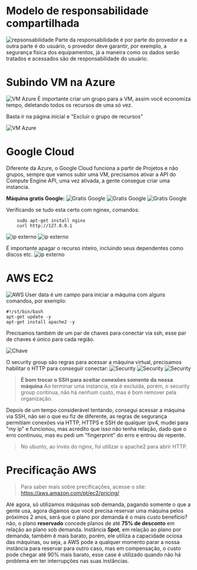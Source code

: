 # **Modelo de responsabilidade compartilhada**
![repsonsabilidade](./imagens/responsabilidade.png)
Parte da responsabilidade é por parte do provedor e a outra parte é do usuário, o provedor deve garantir, por exemplo, a segurança física dos equipamentos, já a maneira como os dados serão tratados e acessados são de responsabilidade do usuário.

# **Subindo VM na Azure**
![VM Azure](./imagens/VM%20Azure.png)
É importante criar um grupo para a VM, assim você economiza tempo, deletando todos os recursos de uma só vez.

Basta ir na página inicial e "Excluir o grupo de recursos"

![VM Azure](./imagens/gruporecursos.png)

# **Google Cloud**
Diferente da Azure, o Google Cloud funciona a partir de Projetos e não grupos, sempre que vamos subir uma VM, precisamos ativar a API do Compute Engine API, uma vez ativada, a gente consegue criar uma instancia.

**Máquina gratis Google:**
![Gratis Google](./imagens/m%C3%A1quina%20gratis%20GOogle%20(2).png)
![Gratis Google](./imagens/m%C3%A1quina%20gratis%20GOogle%20(1).png)
![Gratis Google](./imagens/VM%20Google%20Cloud.png)

Verificando se tudo esta certo com nginex, comandos:
```
    sudo apt-get install nginx
    curl http://127.0.0.1
```
![ip externo](./imagens/ip%20externo.png)
![ip externo](./imagens/testando%20ip%20externo.png)

É importante apagar o recurso inteiro, incluindo seus dependentes como discos etc.
![ip externo](./imagens/disco.png)

# **AWS EC2**

![AWS](./imagens/aws.png)
User data é um campo para iniciar a máquina com alguns comandos, por exemplo:
```
#!/st/bin/bash
apt-get update -y
apt-get install apache2 -y
```
Precisamos também de um par de chaves para conectar via ssh, esse par de chaves é único para cada região.

![Chave](./imagens/chave.png)

O security group são regras para acessar a máquina virtual, precisamos habilitar o HTTP para conseguir conectar:
![Security](./imagens/security%20group.png)
![Security](./imagens/regras.png)
![Security](./imagens/novasregras.png)
> **É bom trocar o SSH para aceitar conexões somente da nossa máquina**
Ao terminar uma instancia, ela é excluída, porém, o security group continua, não há nenhum custo, mas é bom remover pela organização.

Depois de um tempo considerável tentando, consegui acessar a máquina via SSH, não sei o que eu fiz de diferente, as regras de segurança permitiam conexões via HTTP, HTTPS e SSH de qualquer ipv4, mudei para "my ip" e funcionou, mas acredito que isso não tenha relação, dado que o erro continuou, mas eu pedi um "fingerprint" do erro e entrou de repente.
> No ubunto, ao invés do nginx, foi utilizar o apache2 para abrir HTTP.


# **Precificação AWS**

> Para saber mais sobre precificações, acesse o site: https://aws.amazon.com/pt/ec2/pricing/

Até agora, só utilizamos máquinas sob demanda, pagando somente o que a gente usa, agora digamos que você precisa reservar uma máquina pelos próximos 2 anos, será que o plano por demanda é o mais custo benefício? não, o plano **reservado** concede planos de até **75% de desconto** em relação ao plano sob demanda. Instância **Spot**, em relação ao plano por demanda, também é mais barato, porém, ele utiliza a capacidade ociosa das máquinas, ou seja, a AWS pode a qualquer momento parar a nossa instância para reservar para outro caso, mas em compensação, o custo pode chegar até 90% mais barato, esse case é utilizado quando não há problema em ter interrupções nas suas instâncias.